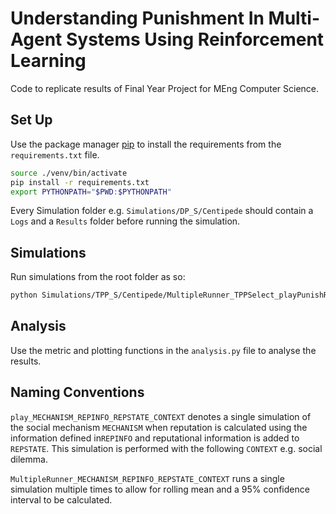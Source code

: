 # Understanding Punishment In Multi-Agent Systems Using Reinforcement Learning

Code to replicate results of Final Year Project for MEng Computer Science.

## Set Up

Use the package manager [pip](https://pip.pypa.io/en/stable/) to install the requirements from the `requirements.txt` file.

```bash
source ./venv/bin/activate
pip install -r requirements.txt
export PYTHONPATH="$PWD:$PYTHONPATH"
```
Every Simulation folder e.g. `Simulations/DP_S/Centipede` should contain a `Logs` and a `Results` folder before running the simulation.

## Simulations

Run simulations from the root folder as so:

```bash
python Simulations/TPP_S/Centipede/MultipleRunner_TPPSelect_playPunishRep_repInPlayState_centipede.py
```

## Analysis

Use the metric and plotting functions in the `analysis.py` file to analyse the results.


## Naming Conventions

`play_MECHANISM_REPINFO_REPSTATE_CONTEXT` denotes a single simulation of the social mechanism `MECHANISM` when reputation is calculated using the information defined in`REPINFO` and reputational information is added to `REPSTATE`. This simulation is performed with the following `CONTEXT` e.g. social dilemma.

`MultipleRunner_MECHANISM_REPINFO_REPSTATE_CONTEXT` runs a single simulation multiple times to allow for rolling mean and a 95\% confidence interval to be calculated.  